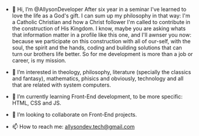 - 👋 Hi, I’m @AllysonDeveloper
    After six year in a seminar I've learned to love the life as a God's gift. I can sum up my philosophy in that way: I'm a Catholic Christian and how a Christ follower I'm called to contribute in the construction of His Kingdom. I know, maybe you are asking whats that information matter in a profile like this one, and I'll awnser you now: because we participate on this construction with all of our-self, with the soul, the spirit and the hands, coding and building solutions that can turn our brothers life better. So for me development is more than a job or career, is my mission.
    
- 👀 I’m interested in theology, philosophy, literature (specially the classics and fantasy), mathematics, phisics and obviously, technology and all that are related with system computers.

- 🌱 I’m currently learning Front-End development, to be more specific: HTML, CSS and JS.

- 💞️ I’m looking to collaborate on Front-End projects.

- 📫 How to reach me: allysondev.tech@gmail.com

<!---
AllysonDeveloper/AllysonDeveloper is a ✨ special ✨ repository because its `README.md` (this file) appears on your GitHub profile.
You can click the Preview link to take a look at your changes.
--->
